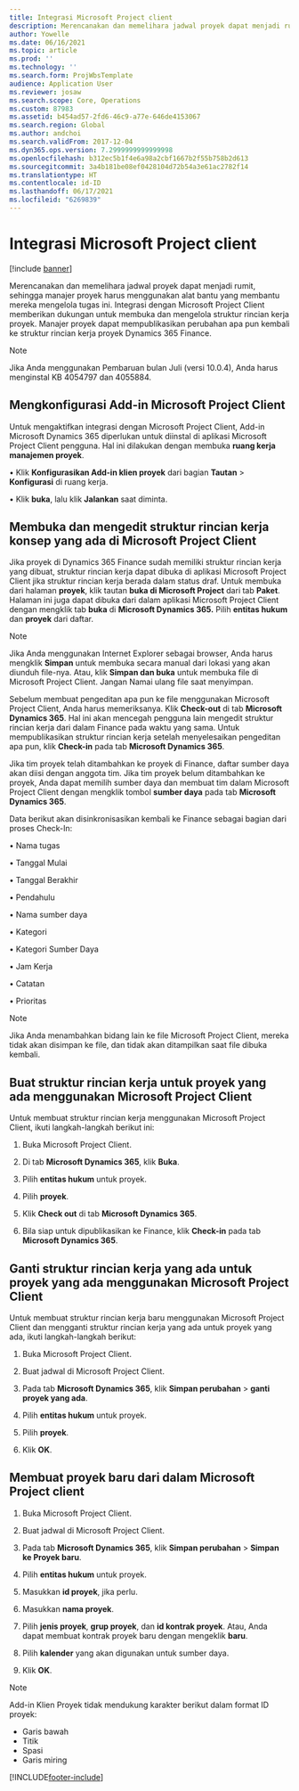 ```yaml
---
title: Integrasi Microsoft Project client
description: Merencanakan dan memelihara jadwal proyek dapat menjadi rumit, sehingga manajer proyek harus menggunakan alat bantu yang membantu mereka mengelola tugas ini. Integrasi dengan Microsoft Project Client memberikan dukungan untuk membuka dan mengelola struktur rincian kerja proyek.
author: Yowelle
ms.date: 06/16/2021
ms.topic: article
ms.prod: ''
ms.technology: ''
ms.search.form: ProjWbsTemplate
audience: Application User
ms.reviewer: josaw
ms.search.scope: Core, Operations
ms.custom: 87983
ms.assetid: b454ad57-2fd6-46c9-a77e-646de4153067
ms.search.region: Global
ms.author: andchoi
ms.search.validFrom: 2017-12-04
ms.dyn365.ops.version: 7.2999999999999998
ms.openlocfilehash: b312ec5b1f4e6a98a2cbf1667b2f55b758b2d613
ms.sourcegitcommit: 3a4b181be08ef0428104d72b54a3e61ac2782f14
ms.translationtype: HT
ms.contentlocale: id-ID
ms.lasthandoff: 06/17/2021
ms.locfileid: "6269839"
---
```

# <a name="microsoft-project-client-integration"></a>Integrasi Microsoft Project client

[!include [banner](../includes/banner.md)]

Merencanakan dan memelihara jadwal proyek dapat menjadi rumit, sehingga manajer proyek harus menggunakan alat bantu yang membantu mereka mengelola tugas ini. Integrasi dengan Microsoft Project Client memberikan dukungan untuk membuka dan mengelola struktur rincian kerja proyek. Manajer proyek dapat mempublikasikan perubahan apa pun kembali ke struktur rincian kerja proyek Dynamics 365 Finance.

> [!NOTE]
> Jika Anda menggunakan Pembaruan bulan Juli (versi 10.0.4), Anda harus menginstal KB 4054797 dan 4055884.

## <a name="configure-the-microsoft-project-client-add-in"></a>Mengkonfigurasi Add-in Microsoft Project Client
Untuk mengaktifkan integrasi dengan Microsoft Project Client, Add-in Microsoft Dynamics 365 diperlukan untuk diinstal di aplikasi Microsoft Project Client pengguna. Hal ini dilakukan dengan membuka **ruang kerja manajemen proyek**.

•   Klik **Konfigurasikan Add-in klien proyek** dari bagian **Tautan** > **Konfigurasi** di ruang kerja.

•   Klik **buka**, lalu klik **Jalankan** saat diminta.

## <a name="open-and-edit-an-existing-draft-work-breakdown-structure-in-microsoft-project-client"></a>Membuka dan mengedit struktur rincian kerja konsep yang ada di Microsoft Project Client
Jika proyek di Dynamics 365 Finance sudah memiliki struktur rincian kerja yang dibuat, struktur rincian kerja dapat dibuka di aplikasi Microsoft Project Client jika struktur rincian kerja berada dalam status draf. Untuk membuka dari halaman **proyek**, klik tautan **buka di Microsoft Project** dari tab **Paket**. Halaman ini juga dapat dibuka dari dalam aplikasi Microsoft Project Client dengan mengklik tab **buka** di **Microsoft Dynamics 365.** Pilih **entitas hukum** dan **proyek** dari daftar.

> [!NOTE]
> Jika Anda menggunakan Internet Explorer sebagai browser, Anda harus mengklik **Simpan** untuk membuka secara manual dari lokasi yang akan diunduh file-nya. Atau, klik **Simpan dan buka** untuk membuka file di Microsoft Project Client. Jangan Namai ulang file saat menyimpan.

Sebelum membuat pengeditan apa pun ke file menggunakan Microsoft Project Client, Anda harus memeriksanya. Klik **Check-out** di tab **Microsoft Dynamics 365**. Hal ini akan mencegah pengguna lain mengedit struktur rincian kerja dari dalam Finance pada waktu yang sama. Untuk mempublikasikan struktur rincian kerja setelah menyelesaikan pengeditan apa pun, klik **Check-in** pada tab **Microsoft Dynamics 365**.

Jika tim proyek telah ditambahkan ke proyek di Finance, daftar sumber daya akan diisi dengan anggota tim. Jika tim proyek belum ditambahkan ke proyek, Anda dapat memilih sumber daya dan membuat tim dalam Microsoft Project Client dengan mengklik tombol **sumber daya** pada tab **Microsoft Dynamics 365**. 

Data berikut akan disinkronisasikan kembali ke Finance sebagai bagian dari proses Check-In:

•   Nama tugas

•   Tanggal Mulai

•   Tanggal Berakhir

•   Pendahulu

•   Nama sumber daya

•   Kategori

•   Kategori Sumber Daya

•   Jam Kerja

•   Catatan

•   Prioritas

> [!NOTE]
> Jika Anda menambahkan bidang lain ke file Microsoft Project Client, mereka tidak akan disimpan ke file, dan tidak akan ditampilkan saat file dibuka kembali.

## <a name="create-the-work-breakdown-structure-for-an-existing-project-using-microsoft-project-client"></a>Buat struktur rincian kerja untuk proyek yang ada menggunakan Microsoft Project Client
Untuk membuat struktur rincian kerja menggunakan Microsoft Project Client, ikuti langkah-langkah berikut ini:


1.  Buka Microsoft Project Client.

2.  Di tab **Microsoft Dynamics 365**, klik **Buka**.

3.  Pilih **entitas hukum** untuk proyek.

4.  Pilih **proyek**.

5.  Klik **Check out** di tab **Microsoft Dynamics 365**.

6.  Bila siap untuk dipublikasikan ke Finance, klik **Check-in** pada tab **Microsoft Dynamics 365**.

## <a name="replace-the-existing-work-breakdown-structure-for-an-existing-project-using-microsoft-project-client"></a>Ganti struktur rincian kerja yang ada untuk proyek yang ada menggunakan Microsoft Project Client
Untuk membuat struktur rincian kerja baru menggunakan Microsoft Project Client dan mengganti struktur rincian kerja yang ada untuk proyek yang ada, ikuti langkah-langkah berikut:

1.  Buka Microsoft Project Client.

2.  Buat jadwal di Microsoft Project Client.

3.  Pada tab **Microsoft Dynamics 365**, klik **Simpan perubahan** > **ganti proyek yang ada**.

4.  Pilih **entitas hukum** untuk proyek.

5.  Pilih **proyek**.

6.  Klik **OK**.

## <a name="create-a-new-project-from-within-microsoft-project-client"></a>Membuat proyek baru dari dalam Microsoft Project client


1.  Buka Microsoft Project Client.

2.  Buat jadwal di Microsoft Project Client.

3.  Pada tab **Microsoft Dynamics 365**, klik **Simpan perubahan** > **Simpan ke Proyek baru**.

4.  Pilih **entitas hukum** untuk proyek.

5.  Masukkan **id proyek**, jika perlu.

6.  Masukkan **nama proyek**.

7.  Pilih **jenis proyek**, **grup proyek**, dan **id kontrak proyek**. Atau, Anda dapat membuat kontrak proyek baru dengan mengeklik **baru**.

8.  Pilih **kalender** yang akan digunakan untuk sumber daya.

11. Klik **OK**.

> [!NOTE]
> Add-in Klien Proyek tidak mendukung karakter berikut dalam format ID proyek:
> 
>   - Garis bawah
>   - Titik
>   - Spasi
>   - Garis miring

[!INCLUDE[footer-include](../includes/footer-banner.md)]
